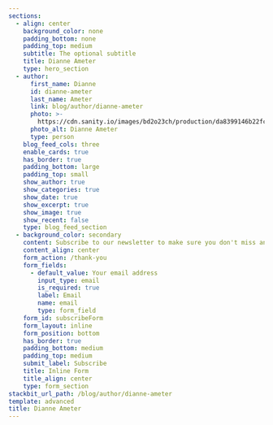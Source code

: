 ```yaml
---
sections:
  - align: center
    background_color: none
    padding_bottom: none
    padding_top: medium
    subtitle: The optional subtitle
    title: Dianne Ameter
    type: hero_section
  - author:
      first_name: Dianne
      id: dianne-ameter
      last_name: Ameter
      link: blog/author/dianne-ameter
      photo: >-
        https://cdn.sanity.io/images/bd2o23ch/production/da8399146b22fc7e2c501cbd78c36502aa245312-400x400.jpg
      photo_alt: Dianne Ameter
      type: person
    blog_feed_cols: three
    enable_cards: true
    has_border: true
    padding_bottom: large
    padding_top: small
    show_author: true
    show_categories: true
    show_date: true
    show_excerpt: true
    show_image: true
    show_recent: false
    type: blog_feed_section
  - background_color: secondary
    content: Subscribe to our newsletter to make sure you don't miss anything.
    content_align: center
    form_action: /thank-you
    form_fields:
      - default_value: Your email address
        input_type: email
        is_required: true
        label: Email
        name: email
        type: form_field
    form_id: subscribeForm
    form_layout: inline
    form_position: bottom
    has_border: true
    padding_bottom: medium
    padding_top: medium
    submit_label: Subscribe
    title: Inline Form
    title_align: center
    type: form_section
stackbit_url_path: /blog/author/dianne-ameter
template: advanced
title: Dianne Ameter
---
```

